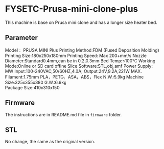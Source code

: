 # FYSETC-Prusa-mini-clone-plus
This machine is base on Prusa mini clone and has a longer size heater bed.

## Parameter

Model： PRUSA MINI Plus
Printing Method:FDM  (Fused Deposition Molding)
Printing Size:180x250x180mm
Printing Speed: Max 200+mm/s
Nozzle Diameter:Standard0.4mm,can be in 0.2,0.3mm
Bed Temp:≤100℃
Working Mode:Online or SD card offine
Slice Software:STL,obj,amf
Power Supply:  MW  Input:100-240VAC,50/60HZ,4.0A; Output:24V,9.2A,221W MAX.
Filament:1.75mm PLA，PETG，ASA，ABS，Flex
N.W.:5.9kg
Machine Size:325x355x380
G.W.:6.9kg	
Package Size:410x310x150

## Firmware

The instructions are in README.md file in  ```firmware``` folder. 

## STL
No change, the same as the original version.
